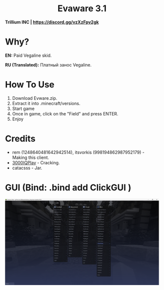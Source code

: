 <h1 align="center">Evaware 3.1</h1>

**Trillium INC | https://discord.gg/vzXzFpv2gk**

# Why?
**EN:** Paid Vegaline skid.

**RU (Translated):** Платный занос Vegaline.

[1]: https://github.com/3000IQPlay

# How To Use

1. Download Evware.zip.
2. Extract it into .minecraft/versions.
3. Start game
4. Once in game, click on the "Field" and press ENTER.
5. Enjoy

# Credits
- rem (1248640481642942514), itsvorkis (998194862987952179) - Making this client.
- [3000IQPlay][1] - Cracking.
- catacsss - Jar.

# GUI (Bind: .bind add ClickGUI <key>)

![image](https://github.com/WalmartSolutions/Evaware-3.1/blob/main/Assets/GUI.png?raw=true)
